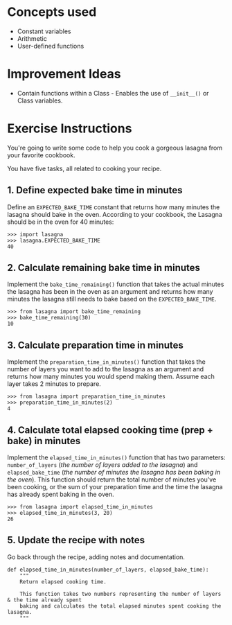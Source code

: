# Concepts used
- Constant variables
- Arithmetic
- User-defined functions

# Improvement Ideas
- Contain functions within a Class - Enables the use of `__init__()` or Class variables.
# Exercise Instructions

You're going to write some code to help you cook a gorgeous lasagna from your favorite cookbook.

You have five tasks, all related to cooking your recipe.

## 1. Define expected bake time in minutes
Define an `EXPECTED_BAKE_TIME` constant that returns how many minutes the lasagna should bake in the oven. According to your cookbook, the Lasagna should be in the oven for 40 minutes:
```
>>> import lasagna
>>> lasagna.EXPECTED_BAKE_TIME
40
```

## 2. Calculate remaining bake time in minutes
Implement the `bake_time_remaining()` function that takes the actual minutes the lasagna has been in the oven as an argument and returns how many minutes the lasagna still needs to bake based on the `EXPECTED_BAKE_TIME`.
```
>>> from lasagna import bake_time_remaining
>>> bake_time_remaining(30)
10
```

## 3. Calculate preparation time in minutes
Implement the `preparation_time_in_minutes()` function that takes the number of layers you want to add to the lasagna as an argument and returns how many minutes you would spend making them. Assume each layer takes 2 minutes to prepare.
```
>>> from lasagna import preparation_time_in_minutes
>>> preparation_time_in_minutes(2)
4
```

## 4. Calculate total elapsed cooking time (prep + bake) in minutes
Implement the `elapsed_time_in_minutes()` function that has two parameters: `number_of_layers` (*the number of layers added to the lasagna*) and `elapsed_bake_time` (*the number of minutes the lasagna has been baking in the oven*). This function should return the total number of minutes you've been cooking, or the sum of your preparation time and the time the lasagna has already spent baking in the oven.
```
>>> from lasagna import elapsed_time_in_minutes
>>> elapsed_time_in_minutes(3, 20)
26
```

## 5. Update the recipe with notes
Go back through the recipe, adding notes and documentation.
```
def elapsed_time_in_minutes(number_of_layers, elapsed_bake_time):
    """
    Return elapsed cooking time.

    This function takes two numbers representing the number of layers & the time already spent 
    baking and calculates the total elapsed minutes spent cooking the lasagna.
    """
```